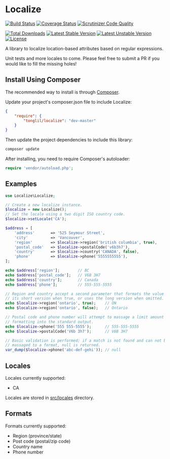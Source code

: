 # Localize

[![Build Status](https://img.shields.io/travis/tonglil/Localize.svg)](https://travis-ci.org/tonglil/Localize)
[![Coverage Status](https://img.shields.io/coveralls/tonglil/Localize.svg)](https://coveralls.io/r/tonglil/Localize)
[![Scrutinizer Code Quality](https://img.shields.io/scrutinizer/g/tonglil/Localize.svg)](https://scrutinizer-ci.com/g/tonglil/Localize/?branch=master)

[![Total Downloads](https://poser.pugx.org/tonglil/Localize/downloads.svg)](https://packagist.org/packages/tonglil/Localize)
[![Latest Stable Version](https://poser.pugx.org/tonglil/Localize/v/stable.svg)](https://packagist.org/packages/tonglil/Localize)
[![Latest Unstable Version](https://poser.pugx.org/tonglil/Localize/v/unstable.svg)](https://packagist.org/packages/tonglil/Localize)
[![License](https://poser.pugx.org/tonglil/Localize/license.svg)](https://packagist.org/packages/tonglil/Localize)

A library to localize location-based attributes based on regular expressions.

Unit tests and more locales to come. Please feel free to submit a PR if you would like to fill the missing holes!

## Install Using Composer

The recommended way to install is through [Composer](http://getcomposer.org).

Update your project's composer.json file to include Localize:

```json
{
    "require": {
        "tonglil/localize": "dev-master"
    }
}
```

Then update the project dependencies to include this library:

```bash
composer update
```

After installing, you need to require Composer's autoloader:

```php
require 'vendor/autoload.php';
```

## Examples

```php
use Localize\Localize;

// Create a new localize instance.
$localize = new Localize();
// Set the locale using a two digit ISO country code.
$localize->setLocale('CA');

$address = [
    'address'       => '525 Seymour Street',
    'city'          => 'Vancouver',
    'region'        => $localize->region('british columbia', true),
    'postal_code'   => $localize->postalCode('v6b3h7'),
    'country'       => $localize->country('CANADA', false),
    'phone'         => $localize->phone('5555555555'),
];

echo $address['region'];        // BC
echo $address['postal_code'];   // V6B 3H7
echo $address['country'];       // Canada
echo $address['phone'];         // 555-555-5555

// Region and country accept a second parameter that formats the value to
// its short version when true, or uses the long version when omitted.
echo $localize->region('ontario', true);    // ON
echo $localize->region('ontario', false);   // Ontario

// Postal code and phone number will attempt to massage a limit amount of
// formatting into the standard output.
echo $localize->phone('555 555-5555');      // 555-555-5555
echo $localize->postalCode('V6b 3h7');      // V6B 3H7

// Basic validation is performed; if a match is not found and can not be
// massaged to a format, null is returned.
var_dump($localize->phone('abc-def-gehi')); // null
```

## Locales

Locales currently supported:
- CA

Locales are stored in [src/locales](src/locales) directory.

## Formats

Formats currently supported:

- Region (province/state)
- Post code (postal/zip code)
- Country name
- Phone number
